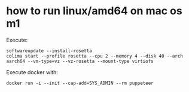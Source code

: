 # how to run linux/amd64 on mac os m1


Execute:
   ```shell 
   softwareupdate --install-rosetta
   colima start --profile rosetta --cpu 2 --memory 4 --disk 40 --arch aarch64 --vm-type=vz --vz-rosetta --mount-type virtiofs
   ```

Execute docker with:
```shell
docker run -i --init --cap-add=SYS_ADMIN --rm puppeteer
```
